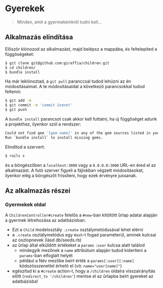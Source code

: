 # Gyerekek

> Minden, amit a gyermekeinkről tudni kell...

## Alkalmazás elindítása

Először klónozod az alkalmazást, majd belépsz a mappába, és feltelepíted a függőségeket:

```bash
$ git clone git@github.com:giraffia/children.git
$ cd children/
$ bundle install
```

Ha már leklónoztad, a `git pull` paranccsal tudod lehúzni az én módosításaimat. A te módosításaidat a következő parancsokkal tudod feltenni:

```bash
$ git add -A
$ git commit -m 'commit üzenet'
$ git push
```

A `bundle install` parancsot csak akkor kell futtatni, ha új függőséget adunk a projekthez, ilyenkor szól a rendszer:

```bash
Could not find gem '[gem name]' in any of the gem sources listed in your Gemfile.
Run `bundle install` to install missing gems.
```

Elindítod a szervert:

```bash
$ rails s
```

és a böngészőben a `localhost:3000` vagy a `0.0.0.0:3000` URL-en éred el az alkalmazást. A futó szerver figyeli a fájlokban végzett módosításokat, ilyenkor elég a böngészőt frissíteni, hogy ezek érvényre jussanak.

## Az alkalmazás részei

<!-- ### Üdvözlő oldal

A gyökér (root) útvonalon (`http://0.0.0.0:3000/`) a welcome/index.html fogad minket, ezt a fájlt kellene átírni, hogy a következőket tartalmazza:

* egy címet (h1): Üdv a Gyerekek alkalmazásban!
* egy bekezdést (p): Itt eltárolhatsz, és visszakereshetsz mindent a gyermekekkel kapcsolatban.
* valamint egy linket (a) a `/children` oldalra (href attribútum) -->

### Gyermekek oldal

<!-- A `/children` útvonalat a router a `ChildrenController` osztály `index` metódusába irányítja, innen pedig a `children/index.*` nevű view fájlt rendereli.
A controller és a view `@`-os változókon keresztül kommunikál egymással, vagyis az `index` metódusban létrehozott `@children` változó elérhető a view fájlban.
Az `.erb` kiterjesztésű fájlok (embedded ruby = beágyazott ruby) a `<%  %>` és `<%=  %>` speciális szintaxissal tud ruby kódot fogadni. Az egyenlőségjeles (második) verzió azt jelenti, hogy az eredményt beleírja a fájlba

* Ahhoz, hogy legyenek gyerekek az adatbázisban, futtasd a `rails db:seed` parancsot a terminálban.
* A controller action (metódus) már készen van, a view azonban még hiányos
  * legyen címe (h1): Gyermekek
  * a "gyermekek száma:" sor tartalmazza a kapott `@children` tömbben szereplő elemek számát (`@children.size`)
  * ezek után tömb elemeit egy táblázatban kellene feltüntetni
    * amelynek fejléce: "Név", "Születési idő", "Nem"
    * sorai pedig a megfelelő gyermek adatai (`name`, `time_of_birth`, `sex`) -->

<!-- A `/children/:id` útvonalat a router a `ChildrenController` osztály `show` metódusába irányítja úgy, hogy az `:id` helyén lévő értéket a `params` `:id` kulcsában teszi elérhetővé. A metódus ez alapján az id alapján keresi meg a kért gyereket.
A `show` view fájlban a következőket kell megjeleníteni:

* A cím a gyermek neve legyen
* alatta egy számozatlan lista (ul) a következő pontokkal:
  * neme
  * születés időpontja, majd zárójelben hogy mennyi idős ('2 éves és 8 hónapos')
    * a `Child` modelben (`app/models/child.rb`) definiáltam egy `age` metódust, amit a `@child` objektumon lehet meghívni (`@child.age`)
    * a metódus egy `Hash` adatstruktúrával tér vissza, amelynek `:years` és `:months` kulcsai adják meg, hogy hány éves, illetve hány hónapos
    * a `Hash` megfelelő kulcsához tartozó értéket a `[]` segítségével lehet elérni: `@child.age[:years]`, `@child.years[:months]`
  * hány nap van hátra a következő születésnapjáig ('123 nap múlva lesz a születésnapja')
    * a megfelelő számot a `Child` model `days_until_next_birthday` metódusa adja meg -->

<!-- A `ChildrenController` `index` és `show` action-je közötti átjárást kellene biztosítani.

* A `show.html.erb` végére kellene egy link, ami az `index`-re (`/children`) mutat
* Az `index` view template-ben pedig a táblázatban található neveket kellene linkké alakítani, ami a megfelelő gyermek `show`-jára mutat
  * A link `href` attribútuma határozza meg, hogy hová mutat, a nyitó és záró tag közötti szöveg pedig hogy mi a szövege -->

<!-- A `ChildrenController` új `action`-t kapott: `#new`. Ennek a feladata, hogy űrlapot biztosítson új gyermek adatainak felvételéhez. A view a következőket kell, hogy tudja:

* A cím: Gyermek született!
* alatta egy `p` tag: Új gyermek adatait itt tudod felvenni.
* alatta egy `form` tag, amelynek `action` attribútuma `/children` (erről majd később beszélünk), és a következő mezőket tartalmazza:
  * név (sima szövegmező)
  * születési idő (egyelőre sima szövegmező)
  * neme (legördülő lista három elemmel: --Válassz!-- [diabled], male, female)
  * mindegyik mezőnek a `name` attribútuma a következőképpen álljon össze: `child[mezőnév]` (tehát: `name=child[name]`, `name=child[time_of_birth]` és `name=child[sex]`)
  * a végén legyen egy `input`, amelynek `type` értéke `submit`, a `value`-ja pedig `Mentés` -->

A `ChildrenController#create` felelős a `#new`-ban kitöltött űrlap adatai alapján a gyermek létrehozása az adatbázisban.

* Ezt a `Child` modelosztály `.create` osztálymetódusával lehet elérni
* a `.create` osztálymetódus egy `Hash`-t fogad paraméterül, aminek kulcsai az oszlopnevek (lásd db/seeds.rb)
* az űrlap által elküldött értékeket a `params` `:user` kulcsa alatt találod
  * mindegyik mezőnek a `name` attribútum alapján tudod kideríteni a `params`-ban elfoglalt helyét
  * például a Név mezőbe beírt érték a `params[:user][:name]` kódszösszenettel érhető el (vö: `name="user[name]"`)
* egészítsd ki a `#create` action-t, hogy a `/children` oldalra visszairányítás előtt (`redirect_to '/children'`) mentse el az űrlapba beírt gyereket az adatbázisba!
